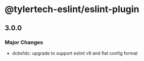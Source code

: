 # @tylertech-eslint/eslint-plugin

## 3.0.0

### Major Changes

- dcbe1dc: upgrade to support eslint v9 and flat config format
